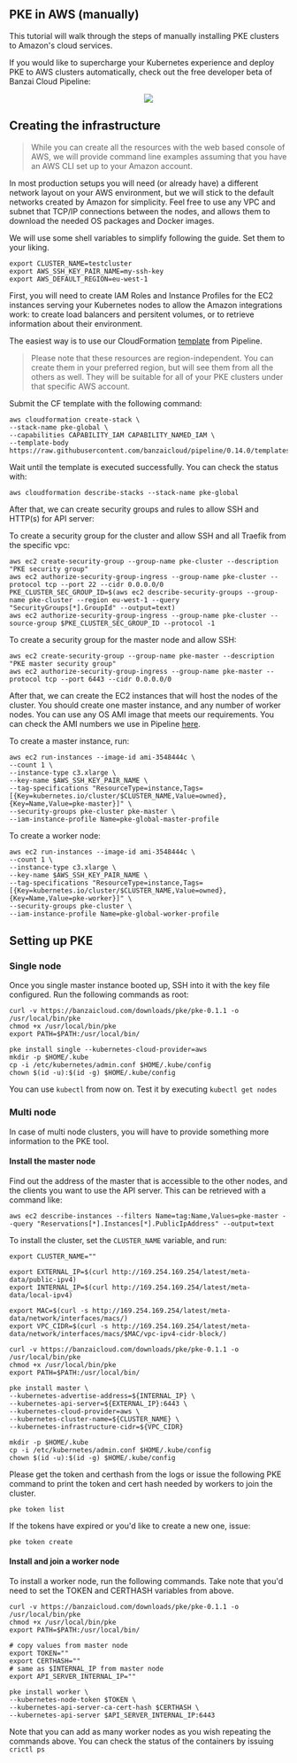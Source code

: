 ## PKE in AWS (manually)

This tutorial will walk through the steps of manually installing PKE clusters to Amazon's cloud services.

If you would like to supercharge your Kubernetes experience and deploy PKE to AWS clusters automatically, check out the free developer beta of Banzai Cloud Pipeline:
<p align="center">
  <a href="https://beta.banzaicloud.io">
  <img src="https://camo.githubusercontent.com/a487fb3128bcd1ef9fc1bf97ead8d6d6a442049a/68747470733a2f2f62616e7a6169636c6f75642e636f6d2f696d672f7472795f706970656c696e655f627574746f6e2e737667">
  </a>
</p>



## Creating the infrastructure

>While you can create all the resources with the web based console of AWS, we will provide command line examples assuming that you have an AWS CLI set up to your Amazon account.

In most production setups you will need (or already have) a different network layout on your AWS environment, but we will stick to the default networks created by Amazon for simplicity.
Feel free to use any VPC and subnet that TCP/IP connections between the nodes, and allows them to download the needed OS packages and Docker images.

We will use some shell variables to simplify following the guide. Set them to your liking.

```
export CLUSTER_NAME=testcluster
export AWS_SSH_KEY_PAIR_NAME=my-ssh-key
export AWS_DEFAULT_REGION=eu-west-1
```

First, you will need to create IAM Roles and Instance Profiles for the EC2 instances serving your Kubernetes nodes to allow the Amazon integrations work: to create load balancers and persitent volumes, or to retrieve information about their environment.

The easiest way is to use our CloudFormation [template](https://raw.githubusercontent.com/banzaicloud/pipeline/0.14.3/templates/pke/global.cf.yaml) from Pipeline.

>Please note that these resources are region-independent. You can create them in your preferred region, but will see them from all the others as well. They will be suitable for all of your PKE clusters under that specific AWS account.

Submit the CF template with the following command:

```
aws cloudformation create-stack \
--stack-name pke-global \
--capabilities CAPABILITY_IAM CAPABILITY_NAMED_IAM \
--template-body https://raw.githubusercontent.com/banzaicloud/pipeline/0.14.0/templates/pke/global.cf.yaml
```

Wait until the template is executed successfully. You can check the status with:

```
aws cloudformation describe-stacks --stack-name pke-global
```

After that, we can create security groups and rules to allow SSH and HTTP(s) for API server:

To create a security group for the cluster and allow SSH and all Traefik from the specific vpc:
```
aws ec2 create-security-group --group-name pke-cluster --description "PKE security group"
aws ec2 authorize-security-group-ingress --group-name pke-cluster --protocol tcp --port 22 --cidr 0.0.0.0/0
PKE_CLUSTER_SEC_GROUP_ID=$(aws ec2 describe-security-groups --group-name pke-cluster --region eu-west-1 --query "SecurityGroups[*].GroupId" --output=text)
aws ec2 authorize-security-group-ingress --group-name pke-cluster --source-group $PKE_CLUSTER_SEC_GROUP_ID --protocol -1
```

To create a security group for the master node and allow SSH:
```
aws ec2 create-security-group --group-name pke-master --description "PKE master security group"
aws ec2 authorize-security-group-ingress --group-name pke-master --protocol tcp --port 6443 --cidr 0.0.0.0/0
```

After that, we can create the EC2 instances that will host the nodes of the cluster. You should create one master instance, and any number of worker nodes.
You can use any OS AMI image that meets our requirements. You can check the AMI numbers we use in Pipeline [here](https://github.com/banzaicloud/pipeline/blob/0.14.3/internal/providers/pke/pkeworkflow/create_cluster.go#L29).

To create a master instance, run:
```
aws ec2 run-instances --image-id ami-3548444c \
--count 1 \
--instance-type c3.xlarge \
--key-name $AWS_SSH_KEY_PAIR_NAME \
--tag-specifications "ResourceType=instance,Tags=[{Key=kubernetes.io/cluster/$CLUSTER_NAME,Value=owned},{Key=Name,Value=pke-master}]" \
--security-groups pke-cluster pke-master \
--iam-instance-profile Name=pke-global-master-profile
```

To create a worker node:
```
aws ec2 run-instances --image-id ami-3548444c \
--count 1 \
--instance-type c3.xlarge \
--key-name $AWS_SSH_KEY_PAIR_NAME \
--tag-specifications "ResourceType=instance,Tags=[{Key=kubernetes.io/cluster/$CLUSTER_NAME,Value=owned},{Key=Name,Value=pke-worker}]" \
--security-groups pke-cluster \
--iam-instance-profile Name=pke-global-worker-profile
```

## Setting up PKE
### Single node

Once you single master instance booted up, SSH into it with the key file configured. Run the following commands as root:

```
curl -v https://banzaicloud.com/downloads/pke/pke-0.1.1 -o /usr/local/bin/pke
chmod +x /usr/local/bin/pke
export PATH=$PATH:/usr/local/bin/

pke install single --kubernetes-cloud-provider=aws
mkdir -p $HOME/.kube
cp -i /etc/kubernetes/admin.conf $HOME/.kube/config
chown $(id -u):$(id -g) $HOME/.kube/config
```

You can use `kubectl` from now on. Test it by executing `kubectl get nodes`

### Multi node

In case of multi node clusters, you will have to provide something more information to the PKE tool.

#### Install the master node

Find out the address of the master that is accessible to the other nodes, and the clients you want to use the API server. This can be retrieved with a command like:

```
aws ec2 describe-instances --filters Name=tag:Name,Values=pke-master --query "Reservations[*].Instances[*].PublicIpAddress" --output=text
```

To install the cluster, set the `CLUSTER_NAME` variable, and run:

```
export CLUSTER_NAME=""

export EXTERNAL_IP=$(curl http://169.254.169.254/latest/meta-data/public-ipv4)
export INTERNAL_IP=$(curl http://169.254.169.254/latest/meta-data/local-ipv4)

export MAC=$(curl -s http://169.254.169.254/latest/meta-data/network/interfaces/macs/)
export VPC_CIDR=$(curl -s http://169.254.169.254/latest/meta-data/network/interfaces/macs/$MAC/vpc-ipv4-cidr-block/)

curl -v https://banzaicloud.com/downloads/pke/pke-0.1.1 -o /usr/local/bin/pke
chmod +x /usr/local/bin/pke
export PATH=$PATH:/usr/local/bin/

pke install master \
--kubernetes-advertise-address=${INTERNAL_IP} \
--kubernetes-api-server=${EXTERNAL_IP}:6443 \
--kubernetes-cloud-provider=aws \
--kubernetes-cluster-name=${CLUSTER_NAME} \
--kubernetes-infrastructure-cidr=${VPC_CIDR}

mkdir -p $HOME/.kube
cp -i /etc/kubernetes/admin.conf $HOME/.kube/config
chown $(id -u):$(id -g) $HOME/.kube/config
```

Please get the token and certhash from the logs or issue the following PKE command to print the token and cert hash needed by workers to join the cluster.

```
pke token list
```

If the tokens have expired or you'd like to create a new one, issue:

```
pke token create
```

#### Install and join a worker node

To install a worker node, run the following commands. Take note that you'd need to set the TOKEN and CERTHASH variables from above.

```
curl -v https://banzaicloud.com/downloads/pke/pke-0.1.1 -o /usr/local/bin/pke
chmod +x /usr/local/bin/pke
export PATH=$PATH:/usr/local/bin/

# copy values from master node
export TOKEN=""
export CERTHASH=""
# same as $INTERNAL_IP from master node
export API_SERVER_INTERNAL_IP=""

pke install worker \
--kubernetes-node-token $TOKEN \
--kubernetes-api-server-ca-cert-hash $CERTHASH \
--kubernetes-api-server $API_SERVER_INTERNAL_IP:6443
```

Note that you can add as many worker nodes as you wish repeating the commands above. You can check the status of the containers by issuing `crictl ps`
